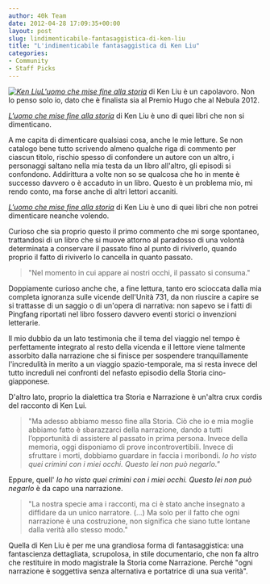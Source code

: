 ```yaml
---
author: 40k Team
date: 2012-04-28 17:09:35+00:00
layout: post
slug: lindimenticabile-fantasaggistica-di-ken-liu
title: "L'indimenticabile fantasaggistica di Ken Liu"
categories:
- Community
- Staff Picks
---
```


_[![Ken Liu](http://40k.it/wp-content/uploads/2012/04/ken.jpg)](http://40k.it/wp-content/uploads/2012/04/ken.jpg)[L'uomo che mise fine alla storia](http://40k.it/?p=827)_ di Ken Liu è un capolavoro. Non lo penso solo io, dato che è finalista sia al Premio Hugo che al Nebula 2012.

_[L'uomo che mise fine alla storia](http://40k.it/?p=827)_ di Ken Liu è uno di quei libri che non si dimenticano.

A me capita di dimenticare qualsiasi cosa, anche le mie letture.
Se non catalogo bene tutto scrivendo almeno qualche riga di commento per ciascun titolo, rischio spesso di confondere un autore con un altro, i personaggi saltano nella mia testa da un libro all'altro, gli episodi si confondono.
Addirittura a volte non so se qualcosa che ho in mente è successo davvero o è accaduto in un libro.
Questo è un problema mio, mi rendo conto, ma forse anche di altri lettori accaniti.

_[L'uomo che mise fine alla storia](http://40k.it/?p=827)_ di Ken Liu è uno di quei libri che non potrei dimenticare neanche volendo.

Curioso che sia proprio questo il primo commento che mi sorge spontaneo, trattandosi di un libro che si muove attorno al paradosso di una volontà determinata a conservare il passato fino al punto di riviverlo, quando proprio il fatto di riviverlo lo cancella in quanto passato.


> "Nel momento in cui appare ai nostri occhi, il passato si consuma."


Doppiamente curioso anche che, a fine lettura, tanto ero scioccata dalla mia completa ignoranza sulle vicende dell'Unità 731, da non riuscire a capire se si trattasse di un saggio o di un'opera di narrativa: non sapevo se i fatti di Pingfang riportati nel libro fossero davvero eventi storici o invenzioni letterarie.

Il mio dubbio da un lato testimonia che il tema del viaggio nel tempo è perfettamente integrato al resto della vicenda e il lettore viene talmente assorbito dalla narrazione che si finisce per sospendere tranquillamente l'incredulità in merito a un viaggio spazio-temporale, ma si resta invece del tutto increduli nei confronti del nefasto episodio della Storia cino-giapponese.

D'altro lato, proprio la dialettica tra Storia e Narrazione è un'altra crux cordis del racconto di Ken Lui.


> "Ma adesso abbiamo messo fine alla Storia. Ciò che io e mia moglie abbiamo fatto è sbarazzarci della narrazione, dando a tutti l’opportunità di assistere al passato in prima persona. Invece della memoria, oggi disponiamo di prove incontrovertibili. Invece di sfruttare i morti, dobbiamo guardare in faccia i moribondi. _Io ho visto quei crimini con i miei occhi. Questo lei non può negarlo."_


Eppure, quell' _Io ho visto quei crimini con i miei occhi. Questo lei non può negarlo_ è da capo una narrazione.


> "La nostra specie ama i racconti, ma ci è stato anche insegnato a diffidare da un unico narratore. (…) Ma solo per il fatto che ogni narrazione è una costruzione, non significa che siano tutte lontane dalla verità allo stesso modo."


Quella di Ken Liu è per me una grandiosa forma di fantasaggistica: una fantascienza dettagliata, scrupolosa, in stile documentario, che non fa altro che restituire in modo magistrale la Storia come Narrazione. Perché "ogni narrazione è soggettiva senza alternativa e portatrice di una sua verità".
